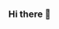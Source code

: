 ### Hi there 👋

<!--
  Usual programmer.
    Languages:
      .C#
      .Python
      .Javascript
      .Angular(HTML,Typescript etc.)
   P.S : New at this platform. Feel free to add.
-->
